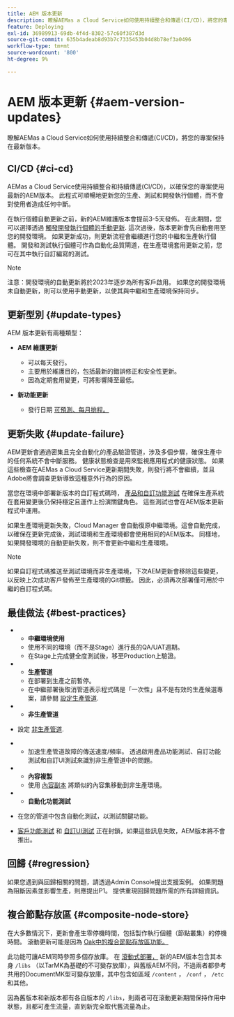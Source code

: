 ```yaml
---
title: AEM 版本更新
description: 瞭解AEMas a Cloud Service如何使用持續整合和傳遞(CI/CD)，將您的專案保持在最新版本。
feature: Deploying
exl-id: 36989913-69db-4f4d-8302-57c60f387d3d
source-git-commit: 635b4adeab8d93b7c7335453b04d8b78ef3a0496
workflow-type: tm+mt
source-wordcount: '800'
ht-degree: 9%

---
```



# AEM 版本更新 {#aem-version-updates}

瞭解AEMas a Cloud Service如何使用持續整合和傳遞(CI/CD)，將您的專案保持在最新版本。

## CI/CD {#ci-cd}

AEMas a Cloud Service使用持續整合和持續傳遞(CI/CD)，以確保您的專案使用最新的AEM版本。 此程式可順暢地更新您的生產、測試和開發執行個體，而不會對使用者造成任何中斷。

在執行個體自動更新之前，新的AEM維護版本會提前3-5天發佈。 在此期間，您可以選擇透過
[觸發開發執行個體的手動更新](/help/implementing/cloud-manager/manage-environments.md#updating-dev-environment).
這次過後，版本更新會先自動套用至您的開發環境。 如果更新成功，則更新流程會繼續進行您的中繼和生產執行個體。 開發和測試執行個體可作為自動化品質閘道，在生產環境套用更新之前，您可在其中執行自訂編寫的測試。

>[!NOTE]
>
> 注意：開發環境的自動更新將於2023年逐步為所有客戶啟用。 如果您的開發環境未自動更新，則可以使用手動更新，以使其與中繼和生產環境保持同步。


## 更新型別 {#update-types}

AEM 版本更新有兩種類型：

* **AEM 維護更新**

   * 可以每天發行。
   * 主要用於維護目的，包括最新的錯誤修正和安全性更新。
   * 因為定期套用變更，可將影響降至最低。

* **新功能更新**

   * 發行日期 [可預測、每月排程。](https://experienceleague.adobe.com/docs/experience-manager-release-information/aem-release-updates/update-releases-roadmap.html)

## 更新失敗 {#update-failure}

AEM更新會通過密集且完全自動化的產品驗證管道，涉及多個步驟，確保生產中的任何系統不會中斷服務。
健康狀態檢查是用來監視應用程式的健康狀態。
如果這些檢查在AEMas a Cloud Service更新期間失敗，則發行將不會繼續，並且Adobe將會調查更新導致這種意外行為的原因。

當您在環境中部署新版本的自訂程式碼時，
[產品和自訂功能測試](/help/implementing/cloud-manager/overview-test-results.md#functional-testing)
在確保生產系統在套用變更後仍保持穩定且運作上扮演關鍵角色。 這些測試也會在AEM版本更新程式中運用。

如果生產環境更新失敗，Cloud Manager 會自動復原中繼環境。這會自動完成，以確保在更新完成後，測試環境和生產環境都會使用相同的AEM版本。
同樣地，如果開發環境的自動更新失敗，則不會更新中繼和生產環境。

>[!NOTE]
>
>如果自訂程式碼推送至測試環境而非生產環境，下次AEM更新會移除這些變更，以反映上次成功客戶發佈至生產環境的Git標籤。 因此，必須再次部署僅可用於中繼的自訂程式碼。

## 最佳做法 {#best-practices}

* 
   * **中繼環境使用**
   * 使用不同的環境（而不是Stage）進行長的QA/UAT週期。
   * 在Stage上完成健全度測試後，移至Production上驗證。

* 
   * **生產管道**
   * 在部署到生產之前暫停。
   * 在中繼部署後取消管道表示程式碼是「一次性」且不是有效的生產候選專案，請參閱 [設定生產管道](/help/implementing/cloud-manager/configuring-pipelines/configuring-production-pipelines.md).

* 
   * **非生產管道**
* 設定 [非生產管道](/help/implementing/cloud-manager/configuring-pipelines/configuring-non-production-pipelines.md#full-stack-code).
* 
   * 加速生產管道故障的傳送速度/頻率。  透過啟用產品功能測試、自訂功能測試和自訂UI測試來識別非生產管道中的問題。

* 
   * **內容複製**
   * 使用 [內容副本](/help/implementing/developing/tools/content-copy.md) 將類似的內容集移動到非生產環境。

* 
   * **自動化功能測試**
* 在您的管道中包含自動化測試，以測試關鍵功能。
* [客戶功能測試](/help/implementing/cloud-manager/functional-testing.md#custom-functional-testing) 和 [自訂UI測試](/help/implementing/cloud-manager/functional-testing.md#custom-ui-testing) 正在封鎖，如果這些訊息失敗，AEM版本將不會推出。

## 回歸 {#regression}

如果您遇到與回歸相關的問題，請透過Admin Console提出支援案例。  如果問題為阻斷因素並影響生產，則應提出P1。  提供重現回歸問題所需的所有詳細資訊。

## 複合節點存放區 {#composite-node-store}

在大多數情況下，更新會產生零停機時間，包括製作執行個體（節點叢集）的停機時間。 滾動更新可能是因為 [Oak中的複合節點存放區功能。](https://jackrabbit.apache.org/oak/docs/nodestore/compositens.html)

此功能可讓AEM同時參照多個存放庫。 在 [滾動式部署，](/help/implementing/deploying/overview.md#how-rolling-deployments-work) 新的AEM版本包含其本身 `/libs` （以TarMK為基礎的不可變存放庫），與舊版AEM不同，不過兩者都參考共用的DocumentMK型可變存放庫，其中包含如區域 `/content` ， `/conf` ， `/etc` 和其他。

因為舊版本和新版本都有各自版本的 `/libs`，則兩者可在滾動更新期間保持作用中狀態，且都可產生流量，直到新完全取代舊流量為止。
